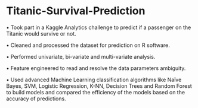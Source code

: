 # Titanic-Survival-Prediction

•	Took part in a Kaggle Analytics challenge to predict if a passenger on the Titanic would survive or not.

•	Cleaned and processed the dataset for prediction on R software.

•	Performed univariate, bi-variate and multi-variate analysis.

•	Feature engineered to read and resolve the data parameters ambiguity.

•	Used advanced Machine Learning classification algorithms like Naïve Bayes, SVM, Logistic Regression, K-NN, Decision Trees and Random Forest to build models and compared the efficiency of the models based on the accuracy of predictions.
